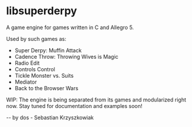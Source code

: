 # libsuperderpy
A game engine for games written in C and Allegro 5.

Used by such games as:
- Super Derpy: Muffin Attack
- Cadence Throw: Throwing Wives is Magic
- Radio Edit
- Controls Control
- Tickle Monster vs. Suits
- Mediator
- Back to the Browser Wars

WIP: The engine is being separated from its games and modularized right now. Stay tuned for documentation and examples soon!

--
by dos - Sebastian Krzyszkowiak
